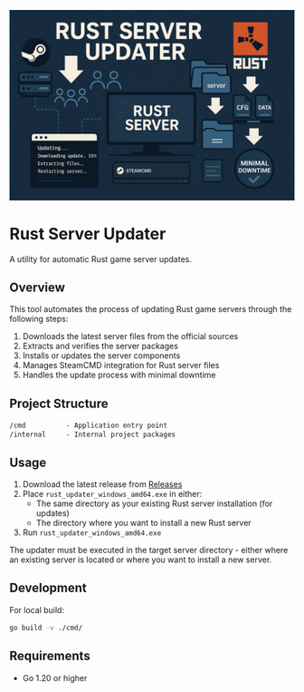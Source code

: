 ![Rust Server Updater](image.png)

# Rust Server Updater

A utility for automatic Rust game server updates.

## Overview

This tool automates the process of updating Rust game servers through the following steps:

1. Downloads the latest server files from the official sources
2. Extracts and verifies the server packages
3. Installs or updates the server components
4. Manages SteamCMD integration for Rust server files
5. Handles the update process with minimal downtime

## Project Structure

```
/cmd          - Application entry point
/internal     - Internal project packages
```

## Usage

1. Download the latest release from [Releases](https://github.com/x-slider/rust_updater/releases)
2. Place `rust_updater_windows_amd64.exe` in either:
   - The same directory as your existing Rust server installation (for updates)
   - The directory where you want to install a new Rust server
3. Run `rust_updater_windows_amd64.exe`

The updater must be executed in the target server directory - either where an existing server is located or where you want to install a new server.

## Development

For local build:

```bash
go build -v ./cmd/
```

## Requirements

- Go 1.20 or higher
